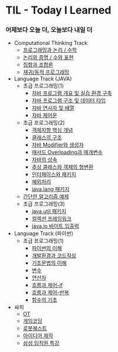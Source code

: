 # TIL - Today I Learned
### 어제보다 오늘 더, 오늘보다 내일 더

+ Computational Thinking Track
  - [프로그래밍과 논리 / 수학](https://github.com/conbrio-sw/TIL/blob/main/Computational%20Think/%ED%94%84%EB%A1%9C%EA%B7%B8%EB%9E%98%EB%B0%8D%EA%B3%BC%20%EB%85%BC%EB%A6%AC_%EC%88%98%ED%95%99.md)
  - [논리와 증명 / 수와 표현](https://github.com/conbrio-sw/TIL/blob/main/Computational%20Think/%EB%85%BC%EB%A6%AC%EC%99%80%20%EC%A6%9D%EB%AA%85_%EC%88%98%EC%99%80%20%ED%91%9C%ED%98%84.md)
  - [집합과 조합론](https://conbrio-sw.tistory.com/2)
  - [재귀/동적 프로그래밍](https://github.com/conbrio-sw/TIL/blob/main/Computational%20Think/%EC%9E%AC%EA%B7%80%2C%20%EB%8F%99%EC%A0%81%ED%94%84%EB%A1%9C%EA%B7%B8%EB%9E%98%EB%B0%8D.md)
+ Language Track (JAVA)
  - 초급 프로그래밍(1)
    - [자바 프로그램 개요 및 실습 환경 구축](https://github.com/conbrio-sw/TIL/blob/main/Language%20Track%20(JAVA)/%EC%9E%90%EB%B0%94%20%ED%94%84%EB%A1%9C%EA%B7%B8%EB%9E%A8%20%EA%B0%9C%EC%9A%94%20%EB%B0%8F%20%EC%8B%A4%EC%8A%B5%20%ED%99%98%EA%B2%BD%20%EA%B5%AC%EC%B6%95.md)
    - [자바 프로그램 구조 및 데이터 타입](https://github.com/conbrio-sw/TIL/blob/main/Language%20Track%20(JAVA)/%EC%9E%90%EB%B0%94%20%ED%94%84%EB%A1%9C%EA%B7%B8%EB%9E%A8%20%EA%B5%AC%EC%A1%B0%20%EB%B0%8F%20%EB%8D%B0%EC%9D%B4%ED%84%B0%20%ED%83%80%EC%9E%85.md)
    - [자바 연사자 및 배열](https://github.com/conbrio-sw/TIL/blob/main/Language%20Track%20(JAVA)/%EC%9E%90%EB%B0%94%20%EC%97%B0%EC%82%B0%EC%9E%90%20%EB%B0%8F%20%EB%B0%B0%EC%97%B4.md)
    - [자바 제어문](https://github.com/conbrio-sw/TIL/blob/main/Language%20Track%20(JAVA)/%EC%9E%90%EB%B0%94%20%EC%A0%9C%EC%96%B4%EB%AC%B8.md)
  - 초급 프로그래밍(2)
    - [객체지향 핵심 개념](https://github.com/conbrio-sw/TIL/blob/main/Language%20Track%20(JAVA)/%EA%B0%9D%EC%B2%B4%EC%A7%80%ED%96%A5%20%ED%95%B5%EC%8B%AC%20%EA%B0%9C%EB%85%90.md)
    - [클래스의 구조](https://github.com/conbrio-sw/TIL/blob/main/Language%20Track%20(JAVA)/%ED%81%B4%EB%9E%98%EC%8A%A4%EC%9D%98%20%EA%B5%AC%EC%A1%B0.md)
    - [자바 Modifier와 생성자](https://github.com/conbrio-sw/TIL/blob/main/Language%20Track%20(JAVA)/%EC%9E%90%EB%B0%94%20Modifier%EC%99%80%20%EC%83%9D%EC%84%B1%EC%9E%90.md)
    - [매서드 Overloading과 매개변수](https://github.com/conbrio-sw/TIL/blob/main/Language%20Track%20(JAVA)/%EB%A7%A4%EC%84%9C%EB%93%9C%20overloading%EA%B3%BC%20%EB%A7%A4%EA%B0%9C%EB%B3%80%EC%88%98.md)
    - [자바의 상속](https://github.com/conbrio-sw/TIL/blob/main/Language%20Track%20(JAVA)/%EC%9E%90%EB%B0%94%EC%9D%98%20%EC%83%81%EC%86%8D.md)
    - [추상 클래스와 객체의 형변환](https://github.com/conbrio-sw/TIL/blob/main/Language%20Track%20(JAVA)/%EC%B6%94%EC%83%81%20%ED%81%B4%EB%9E%98%EC%8A%A4%EC%99%80%20%EA%B0%9D%EC%B2%B4%EC%9D%98%20%ED%98%95%EB%B3%80%ED%99%98.md)
    - [인터페이스와 패키지](https://github.com/conbrio-sw/TIL/blob/main/Language%20Track%20(JAVA)/%EC%9D%B8%ED%84%B0%ED%8E%98%EC%9D%B4%EC%8A%A4%EC%99%80%20%ED%8C%A8%ED%82%A4%EC%A7%80.md)
    - [예외처리](https://github.com/conbrio-sw/TIL/blob/main/Language%20Track%20(JAVA)/%EC%98%88%EC%99%B8%EC%B2%98%EB%A6%AC.md)
    - [java.lang 패키지](https://github.com/conbrio-sw/TIL/blob/main/Language%20Track%20(JAVA)/java.lang%20%ED%8C%A8%ED%82%A4%EC%A7%80.md)
  - [간단한 알고리즘 예제](https://github.com/conbrio-sw/TIL/blob/main/Language%20Track%20(JAVA)/%EA%B0%84%EB%8B%A8%ED%95%9C%20%EC%95%8C%EA%B3%A0%EB%A6%AC%EC%A6%98%20%EC%98%88%EC%A0%9C.md)
  - 초급 프로그래밍(3)
    + [java.util 패키지](https://github.com/conbrio-sw/TIL/blob/main/Language%20Track%20(JAVA)/java.util%20%ED%8C%A8%ED%82%A4%EC%A7%80.md)  
    + [컬렉션 프레임워크](https://github.com/conbrio-sw/TIL/blob/main/Language%20Track%20(JAVA)/%EC%BB%AC%EB%A0%89%EC%85%98%20%ED%94%84%EB%A0%88%EC%9E%84%EC%9B%8C%ED%81%AC.md)
    + [java.io 바이트 입출력](https://github.com/conbrio-sw/TIL/blob/main/Language%20Track%20(JAVA)/java.io%20%EB%B0%94%EC%9D%B4%ED%8A%B8%20%EC%9E%85%EC%B6%9C%EB%A0%A5.md)
+ Language Track (파이썬)
  - 초급 프로그래밍(1)
    * [파이썬의 이해](https://github.com/conbrio-sw/TIL/blob/main/Language%20Track%20(%ED%8C%8C%EC%9D%B4%EC%8D%AC)/%ED%8C%8C%EC%9D%B4%EC%8D%AC%EC%9D%98%20%EC%9D%B4%ED%95%B4.md)
    * [개발환경과 코드작성](https://github.com/conbrio-sw/TIL/blob/main/Language%20Track%20(%ED%8C%8C%EC%9D%B4%EC%8D%AC)/%EA%B0%9C%EB%B0%9C%ED%99%98%EA%B2%BD%EA%B3%BC%20%EC%BD%94%EB%93%9C%EC%9E%91%EC%84%B1.md)
    * [기초문법의 이해](https://github.com/conbrio-sw/TIL/blob/main/Language%20Track%20(%ED%8C%8C%EC%9D%B4%EC%8D%AC)/%EA%B8%B0%EC%B4%88%20%EB%AC%B8%EB%B2%95%EC%9D%98%20%EC%9D%B4%ED%95%B4.md)
    * [변수](https://github.com/conbrio-sw/TIL/blob/main/Language%20Track%20(%ED%8C%8C%EC%9D%B4%EC%8D%AC)/%EB%B3%80%EC%88%98.md)
    * [연산자](https://github.com/conbrio-sw/TIL/blob/main/Language%20Track%20(%ED%8C%8C%EC%9D%B4%EC%8D%AC)/%EC%97%B0%EC%82%B0%EC%9E%90.md)
    * [흐름과 제어-if](https://github.com/conbrio-sw/TIL/blob/main/Language%20Track%20(%ED%8C%8C%EC%9D%B4%EC%8D%AC)/%ED%9D%90%EB%A6%84%EA%B3%BC%20%EC%A0%9C%EC%96%B4-if.md)
    * [흐름과 제어-반복](https://github.com/conbrio-sw/TIL/blob/main/Language%20Track%20(%ED%8C%8C%EC%9D%B4%EC%8D%AC)/%ED%9D%90%EB%A6%84%EA%B3%BC%20%EC%A0%9C%EC%96%B4-%EB%B0%98%EB%B3%B5.md)
    * [함수의 기초](https://github.com/conbrio-sw/TIL/blob/main/Language%20Track%20(%ED%8C%8C%EC%9D%B4%EC%8D%AC)/%ED%95%A8%EC%88%98%EC%9D%98%20%EA%B8%B0%EC%B4%88.md)
+ 싸피
  - [OT](https://github.com/conbrio-sw/TIL/blob/main/%EC%8B%B8%ED%94%BC/OT/readme.md)
  - [게임코딩](https://github.com/conbrio-sw/TIL/blob/main/%EC%8B%B8%ED%94%BC/OT/%EA%B2%8C%EC%9E%84%20%EC%BD%94%EB%94%A9.md)
  - [로봇퀘스트](https://github.com/conbrio-sw/TIL/blob/main/%EC%8B%B8%ED%94%BC/OT/RobotQuest.md)
  - [아이디어 제작](https://github.com/conbrio-sw/TIL/blob/main/%EC%8B%B8%ED%94%BC/OT/%EC%95%84%EC%9D%B4%EB%94%94%EC%96%B4%20%EC%A0%9C%EC%9E%91.md)
  - [삼성 임직원 특강](https://github.com/conbrio-sw/TIL/blob/main/%EC%8B%B8%ED%94%BC/OT/%EC%82%BC%EC%84%B1%EC%A0%84%EC%9E%90%20%EC%9E%84%EC%A7%81%EC%9B%90%20%ED%8A%B9%EA%B0%95.md)
